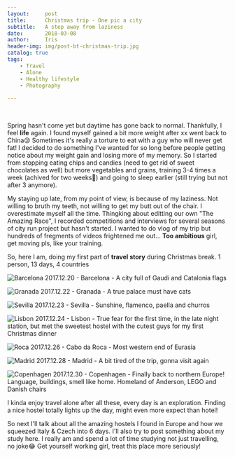 ```yaml
---
layout:     post
title:      Christmas trip - One pic a city
subtitle:   A step away from laziness
date:       2018-03-08
author:     Iris
header-img: img/post-bt-christmas-trip.jpg
catalog: true
tags:
    - Travel
    - Alone
    - Healthy lifestyle
    - Photography
    
---
```

<br />

Spring hasn't come yet but daytime has gone back to normal. Thankfully, I feel **life** again. I found myself gained a bit more weight after xx went back to China😢 Sometimes it's really a torture to eat with a guy who will never get fat! I decided to do something I've wanted for so long before people getting notice about my weight gain and losing more of my memory. So I started from stopping eating chips and candies (need to get rid of sweet chocolates as well) but more vegetables and grains, training 3-4 times a week (achived for two weeks💪) and going to sleep earlier (still trying but not after 3 anymore).

My staying up late, from my point of view, is because of my laziness. Not willing to bruth my teeth, not willing to get my butt out of the chair. I overestimate myself all the time. Thingking about editting our own "The Amazing Race", I recorded competitions and interviews for several seasons of city run project but hasn't started. I wanted to do vlog of my trip but hundreds of fregments of videos frightened me out... **Too ambitious** girl, get moving pls, like your training.

So, here I am, doing my first part of **travel story** during Christmas break. 1 person, 13 days, 4 countries <br />

![Barcelona](https://ws2.sinaimg.cn/large/006tNc79gy1fp534n78j8j31900u0n9a.jpg)
2017.12.20 - Barcelona - A city full of Gaudi and Catalonia flags <br />

![Granada](https://ws4.sinaimg.cn/large/006tNc79gy1fp539n458uj31900u017y.jpg)
2017.12.22 - Granada - A true palace must have cats <br />

![Sevilla](https://ws1.sinaimg.cn/large/006tNc79gy1fp53ef3mamj31bq0tygx5.jpg)
2017.12.23 - Sevilla - Sunshine, flamenco, paella and churros <br />

![Lisbon](https://ws4.sinaimg.cn/large/006tNc79gy1fp53h7caexj31400u0n4w.jpg)
2017.12.24 - Lisbon - True fear for the first time, in the late night station, but met the sweetest hostel with the cutest guys for my first Christmas dinner <br />

![Roca](https://ws1.sinaimg.cn/large/006tNc79gy1fp53ntuwe1j31900u0n2v.jpg)
2017.12.26 - Cabo da Roca - Most western end of Eurasia <br />

![Madrid](https://ws2.sinaimg.cn/large/006tNc79gy1fp53r7q02vj31900u0dng.jpg)
2017.12.28 - Madrid - A bit tired of the trip, gonna visit again <br />

![Copenhagen](https://ws3.sinaimg.cn/large/006tNc79gy1fp53sl9gkpj30hs0bwtbz.jpg)
2017.12.30 - Copenhagen - Finally back to northern Europe! Language, buildings, smell like home. Homeland of Anderson, LEGO and Danish chairs <br />

I kinda enjoy travel alone after all these, every day is an exploration. Finding a nice hostel totally lights up the day, might even more expect than hotel! <br />

So next I'll talk about all the amazing hostels I found in Europe and how we squeezed Italy & Czech into 6 days. I'll also try to post something about my study here. I really am and spend a lot of time studying not just travelling, no joke😂 Get yourself working girl, treat this place more seriously!